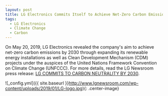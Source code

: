 ```yaml
---
layout: post
title: LG Electronics Commits Itself to Achieve Net-Zero Carbon Emissions by 2030
tags:
  - LG Electronics
  - Climate Change
  - Carbon
---
```


On May 20, 2019, LG Electronics revealed the company's aim to achieve net-zero carbon emissions by 2030 through expanding its renewable energy installations as well as Clean Development Mechanism (CDM) projects under the auspices of the United Nations Framework Convention on Climate Change (UNFCCC). For more details, read the LG Newsroom press release: [LG COMMITS TO CARBON NEUTRALITY BY 2030](http://www.lgnewsroom.com/2019/05/lg-commits-to-carbon-neutrality-by-2030/).

![_config.yml]({{ site.baseurl }}http://www.lgnewsroom.com/wp-content/uploads/2019/01/LG-logo.jpg){: .center-image}
